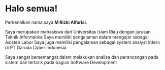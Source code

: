 # Halo semua! 

Perkenalkan nama saya **M Rizki Alfarisi**.

Saya merupakan mahasiswa dari Universitas Islam Riau dengan jurusan Teknik Informatika
Saya memiliki pengalaman dalam mengajar sebagai Asisten Labor
Saya juga memiliki pengalaman sebagai system analyst intern di PT Garuda Cyber Indonesia

Saya sangat bersemangat dalam melakukan analisa dan perancangan pada sistem dan tertarik pada bagian Software Development
